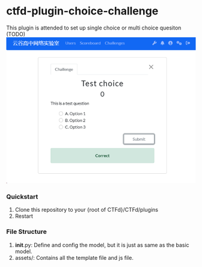 # ctfd-plugin-choice-challenge

This plugin is attended to set up single choice or multi choice quesiton (TODO)
![img.png](img.png)

### Quickstart

1. Clone this repository to your {root of CTFd}/CTFd/plugins
2. Restart 

### File Structure

1. __init__.py: Define and config the model, but it is just as same as the basic model.
2. assets/: Contains all the template file and js file.

